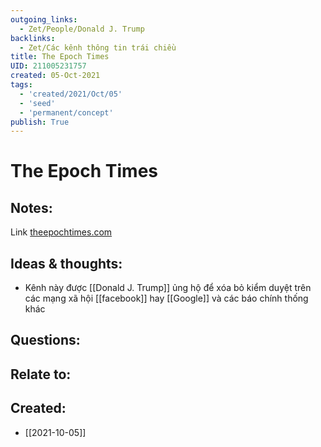 ```yaml
---
outgoing_links:
  - Zet/People/Donald J. Trump
backlinks:
  - Zet/Các kênh thông tin trái chiều
title: The Epoch Times
UID: 211005231757
created: 05-Oct-2021
tags:
  - 'created/2021/Oct/05'
  - 'seed'
  - 'permanent/concept'
publish: True
---
```

# The Epoch Times

## Notes:
Link [theepochtimes.com](https://www.theepochtimes.com/) 

## Ideas & thoughts:
- Kênh này được [[Donald J. Trump]] ủng hộ để xóa bỏ kiểm duyệt trên các mạng xã hội [[facebook]] hay [[Google]] và các báo chính thống khác

## Questions:

## Relate to:

## Created:
- [[2021-10-05]]
